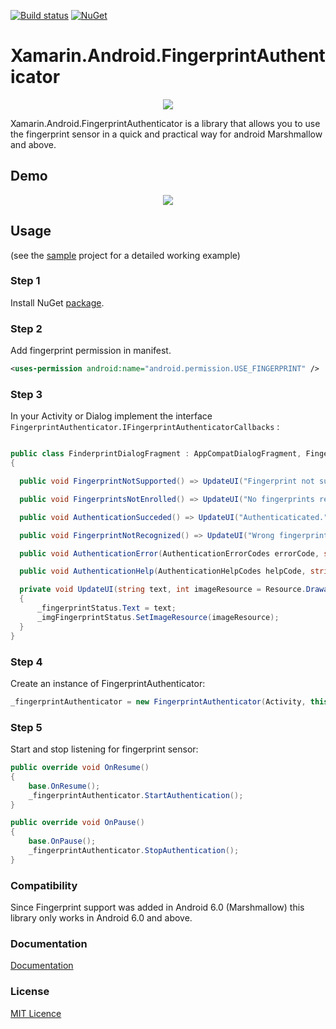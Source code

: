 [![Build status](https://ci.appveyor.com/api/projects/status/s7yqf5uueny6ofeo?svg=true)](https://ci.appveyor.com/project/jzeferino/xamarin-android-fingerprintauthenticator/)   [![NuGet](https://img.shields.io/nuget/v/Xamarin.Android.FingerprintAuthenticator.svg?label=NuGet)](https://www.nuget.org/packages/Xamarin.Android.FingerprintAuthenticator/)

Xamarin.Android.FingerprintAuthenticator
===================

<p align="center">
  <img src="https://github.com/jzeferino/Xamarin.Android.FingerprintAuthenticator/blob/master/art/icon.png?raw=true"/>
</p>

Xamarin.Android.FingerprintAuthenticator is a library that allows you to use the fingerprint sensor in a quick and practical way for android Marshmallow and above.

## Demo
<p align="center">
  <img src="https://github.com/jzeferino/Xamarin.Android.FingerprintAuthenticator/blob/master/art/sample.gif?raw=true"/>
</p>

## Usage
(see the [sample](https://github.com/jzeferino/Xamarin.Android.FingerprintAuthenticator/tree/master/src/Xamarin.Android.Fingerprint.Sample) project for a detailed working example)

### Step 1

Install NuGet [package](https://www.nuget.org/packages/Xamarin.Android.FingerprintAuthenticator/).

### Step 2
Add fingerprint permission in manifest.
```xml
<uses-permission android:name="android.permission.USE_FINGERPRINT" />
```
### Step 3

In your Activity or Dialog implement the interface `FingerprintAuthenticator.IFingerprintAuthenticatorCallbacks`  :
```c#

public class FinderprintDialogFragment : AppCompatDialogFragment, FingerprintAuthenticator.IFingerprintAuthenticatorCallbacks 
{

  public void FingerprintNotSupported() => UpdateUI("Fingerprint not supported.", Resource.Drawable.ic_info_black);

  public void FingerprintsNotEnrolled() => UpdateUI("No fingerprints registered.", Resource.Drawable.ic_info_black);

  public void AuthenticationSucceded() => UpdateUI("Authenticaticated.", Resource.Drawable.ic_check_circle_black);

  public void FingerprintNotRecognized() => UpdateUI("Wrong fingerprint. Please try again.", Resource.Drawable.ic_info_black);

  public void AuthenticationError(AuthenticationErrorCodes errorCode, string humanReadMessage) => UpdateUI($"{errorCode.ToString()} {humanReadMessage}", Resource.Drawable.ic_info_black);

  public void AuthenticationHelp(AuthenticationHelpCodes helpCode, string humanReadMessage) => UpdateUI($"{helpCode.ToString()} {humanReadMessage}", Resource.Drawable.ic_info_black);

  private void UpdateUI(string text, int imageResource = Resource.Drawable.ic_fingerprint_black)
  {
      _fingerprintStatus.Text = text;
      _imgFingerprintStatus.SetImageResource(imageResource);
  }
}
```

### Step 4
Create an instance of FingerprintAuthenticator:
```c#
_fingerprintAuthenticator = new FingerprintAuthenticator(Activity, this);
```

### Step 5
Start and stop listening for fingerprint sensor:
```c#
public override void OnResume()
{
    base.OnResume();
    _fingerprintAuthenticator.StartAuthentication();
}

public override void OnPause()
{
    base.OnPause();
    _fingerprintAuthenticator.StopAuthentication();
}
```
### Compatibility 

Since Fingerprint support was added in Android 6.0 (Marshmallow) this library only works in Android 6.0 and above.

### Documentation
[Documentation](https://github.com/jzeferino/Xamarin.Android.FingerprintAuthenticator/wiki/Documentation) 

### License
[MIT Licence](LICENSE) 
